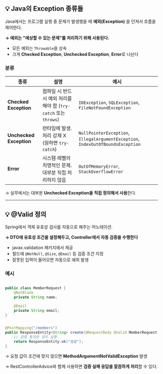 

## 💡 Java의 Exception 종류들

Java에서는 프로그램 실행 중 문제가 발생했을 때 **예외(Exception)** 을 던져서 흐름을 제어한다.

**→ 예외는 "예상할 수 있는 문제"를 처리하기 위해 사용된다.**

- 모든 예외는 `Throwable`을 상속
- 크게 **Checked Exception**, **Unchecked Exception**, **Error**로 나뉜다

### 분류

| 종류 | 설명 | 예시 |
| --- | --- | --- |
| **Checked Exception** | 컴파일 시 반드시 예외 처리를 해야 함 (`try-catch` 또는 `throws`) | `IOException`, `SQLException`, `FileNotFoundException` |
| **Unchecked Exception** | 런타임에 발생. 처리 강제 X (원하면 `try-catch`) | `NullPointerException`, `IllegalArgumentException`, `IndexOutOfBoundsException` |
| **Error** | 시스템 레벨의 치명적인 문제. 대부분 직접 처리하지 않음 | `OutOfMemoryError`, `StackOverflowError` |

→ 실무에서는 대부분 **Unchecked Exception을 직접 정의해서 사용**한다.

---

## 💡 @Valid 정의

Spring에서 객체 유효성 검사를 자동으로 해주는 어노테이션.

**→ DTO에 유효성 조건을 설정해두고, Controller에서 자동 검증을 수행한다**

- javax.validation 패키지에서 제공
- 필드에 `@NotNull`, `@Size`, `@Email` 등 검증 조건 지정
- 잘못된 입력이 들어오면 자동으로 예외 발생

### 예시

```java

public class MemberRequest {
    @NotBlank
    private String name;

    @Email
    private String email;
}

```

```java

@PostMapping("/members")
public ResponseEntity<String> create(@RequestBody @Valid MemberRequest request) {
    // 검증 통과한 경우 실행
    return ResponseEntity.ok("성공");
}

```

→ 요청 값이 조건에 맞지 않으면 **MethodArgumentNotValidException** 발생

→ RestControllerAdvice와 함께 사용하면 **검증 실패 응답을 깔끔하게 처리**할 수 있다.